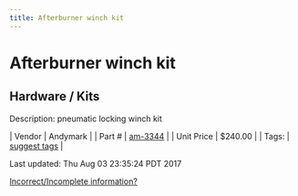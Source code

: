 ```yaml
---
title: Afterburner winch kit
---
```


# Afterburner winch kit
## Hardware / Kits
Description: 	pneumatic locking winch kit 

| Vendor | Andymark | 
| Part # | [am-3344](http://www.andymark.com/Afterburner-Winch-Kit-p/am-3344.htm) | 
| Unit Price | $240.00 | 
| Tags: | [suggest tags](https://docs.google.com/forms/d/e/1FAIpQLSeWyY8v3RgOty-MyWmh9U0iivNYN_molChYyS-0U-o-kOAv_g/viewform) | 

Last updated: Thu Aug 03 23:35:24 PDT 2017

 [Incorrect/Incomplete information?](https://docs.google.com/forms/d/e/1FAIpQLSeWyY8v3RgOty-MyWmh9U0iivNYN_molChYyS-0U-o-kOAv_g/viewform)